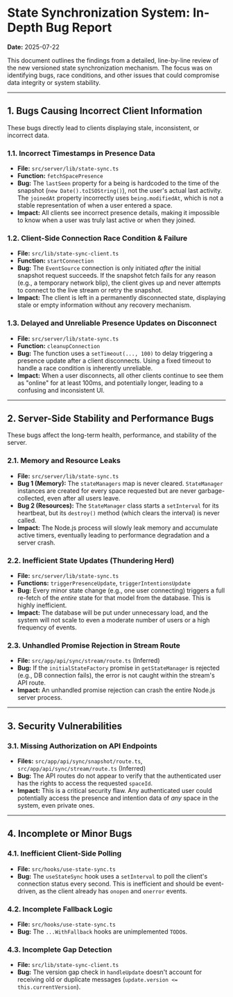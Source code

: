 # State Synchronization System: In-Depth Bug Report

**Date:** 2025-07-22

This document outlines the findings from a detailed, line-by-line review of the new versioned state synchronization mechanism. The focus was on identifying bugs, race conditions, and other issues that could compromise data integrity or system stability.

---

## 1. Bugs Causing Incorrect Client Information

These bugs directly lead to clients displaying stale, inconsistent, or incorrect data.

### 1.1. Incorrect Timestamps in Presence Data

- **File:** `src/server/lib/state-sync.ts`
- **Function:** `fetchSpacePresence`
- **Bug:** The `lastSeen` property for a being is hardcoded to the time of the snapshot (`new Date().toISOString()`), not the user's actual last activity. The `joinedAt` property incorrectly uses `being.modifiedAt`, which is not a stable representation of when a user entered a space.
- **Impact:** All clients see incorrect presence details, making it impossible to know when a user was truly last active or when they joined.

### 1.2. Client-Side Connection Race Condition & Failure

- **File:** `src/lib/state-sync-client.ts`
- **Function:** `startConnection`
- **Bug:** The `EventSource` connection is only initiated *after* the initial snapshot request succeeds. If the snapshot fetch fails for any reason (e.g., a temporary network blip), the client gives up and never attempts to connect to the live stream or retry the snapshot.
- **Impact:** The client is left in a permanently disconnected state, displaying stale or empty information without any recovery mechanism.

### 1.3. Delayed and Unreliable Presence Updates on Disconnect

- **File:** `src/server/lib/state-sync.ts`
- **Function:** `cleanupConnection`
- **Bug:** The function uses a `setTimeout(..., 100)` to delay triggering a presence update after a client disconnects. Using a fixed timeout to handle a race condition is inherently unreliable.
- **Impact:** When a user disconnects, all other clients continue to see them as "online" for at least 100ms, and potentially longer, leading to a confusing and inconsistent UI.

---

## 2. Server-Side Stability and Performance Bugs

These bugs affect the long-term health, performance, and stability of the server.

### 2.1. Memory and Resource Leaks

- **File:** `src/server/lib/state-sync.ts`
- **Bug 1 (Memory):** The `stateManagers` map is never cleared. `StateManager` instances are created for every space requested but are never garbage-collected, even after all users leave.
- **Bug 2 (Resources):** The `StateManager` class starts a `setInterval` for its heartbeat, but its `destroy()` method (which clears the interval) is never called.
- **Impact:** The Node.js process will slowly leak memory and accumulate active timers, eventually leading to performance degradation and a server crash.

### 2.2. Inefficient State Updates (Thundering Herd)

- **File:** `src/server/lib/state-sync.ts`
- **Functions:** `triggerPresenceUpdate`, `triggerIntentionsUpdate`
- **Bug:** Every minor state change (e.g., one user connecting) triggers a full re-fetch of the *entire* state for that model from the database. This is highly inefficient.
- **Impact:** The database will be put under unnecessary load, and the system will not scale to even a moderate number of users or a high frequency of events.

### 2.3. Unhandled Promise Rejection in Stream Route

- **File:** `src/app/api/sync/stream/route.ts` (Inferred)
- **Bug:** If the `initialStateFactory` promise in `getStateManager` is rejected (e.g., DB connection fails), the error is not caught within the stream's API route.
- **Impact:** An unhandled promise rejection can crash the entire Node.js server process.

---

## 3. Security Vulnerabilities

### 3.1. Missing Authorization on API Endpoints

- **Files:** `src/app/api/sync/snapshot/route.ts`, `src/app/api/sync/stream/route.ts` (Inferred)
- **Bug:** The API routes do not appear to verify that the authenticated user has the rights to access the requested `spaceId`.
- **Impact:** This is a critical security flaw. Any authenticated user could potentially access the presence and intention data of *any* space in the system, even private ones.

---

## 4. Incomplete or Minor Bugs

### 4.1. Inefficient Client-Side Polling

- **File:** `src/hooks/use-state-sync.ts`
- **Bug:** The `useStateSync` hook uses a `setInterval` to poll the client's connection status every second. This is inefficient and should be event-driven, as the client already has `onopen` and `onerror` events.

### 4.2. Incomplete Fallback Logic

- **File:** `src/hooks/use-state-sync.ts`
- **Bug:** The `...WithFallback` hooks are unimplemented `TODO`s.

### 4.3. Incomplete Gap Detection

- **File:** `src/lib/state-sync-client.ts`
- **Bug:** The version gap check in `handleUpdate` doesn't account for receiving old or duplicate messages (`update.version <= this.currentVersion`).
